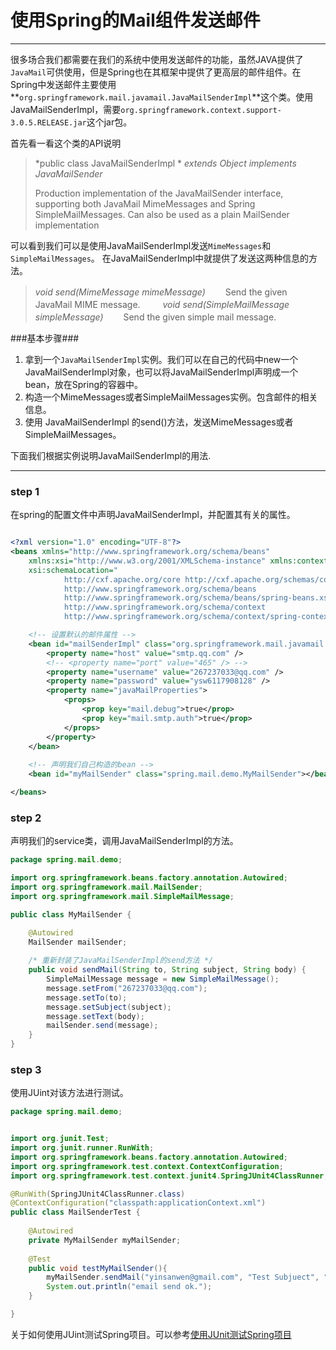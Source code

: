 使用Spring的Mail组件发送邮件
============================
----------

很多场合我们都需要在我们的系统中使用发送邮件的功能，虽然JAVA提供了`JavaMail`可供使用，但是Spring也在其框架中提供了更高层的邮件组件。在Spring中发送邮件主要使用**`org.springframework.mail.javamail.JavaMailSenderImpl`**这个类。使用JavaMailSenderImpl，需要`org.springframework.context.support-3.0.5.RELEASE.jar`这个jar包。

首先看一看这个类的API说明

>   *public class JavaMailSenderImpl *
    *extends Object*
    *implements JavaMailSender*
>    
>    Production implementation of the JavaMailSender interface, supporting both JavaMail       MimeMessages and Spring SimpleMailMessages. Can also be used as a plain MailSender        implementation

可以看到我们可以是使用JavaMailSenderImpl发送`MimeMessages`和`SimpleMailMessages`。
在JavaMailSenderImpl中就提供了发送这两种信息的方法。

> *void send(MimeMessage mimeMessage)* 
　　Send the given JavaMail MIME message.
　　
> *void send(SimpleMailMessage simpleMessage)* 
　　Send the given simple mail message.

###基本步骤###

1. 拿到一个`JavaMailSenderImpl`实例。我们可以在自己的代码中new一个JavaMailSenderImpl对象，也可以将JavaMailSenderImpl声明成一个bean，放在Spring的容器中。
2. 构造一个MimeMessages或者SimpleMailMessages实例。包含邮件的相关信息。
3. 使用 JavaMailSenderImpl 的send()方法，发送MimeMessages或者SimpleMailMessages。

下面我们根据实例说明JavaMailSenderImpl的用法.

----------

### step 1 ###
在spring的配置文件中声明JavaMailSenderImpl，并配置其有关的属性。

``` xml applicationContext.xml

<?xml version="1.0" encoding="UTF-8"?>
<beans xmlns="http://www.springframework.org/schema/beans"
	xmlns:xsi="http://www.w3.org/2001/XMLSchema-instance" xmlns:context="http://www.springframework.org/schema/context"
	xsi:schemaLocation="
			http://cxf.apache.org/core http://cxf.apache.org/schemas/core.xsd
			http://www.springframework.org/schema/beans 
			http://www.springframework.org/schema/beans/spring-beans.xsd
			http://www.springframework.org/schema/context 
    		http://www.springframework.org/schema/context/spring-context-3.0.xsd">

	<!-- 设置默认的邮件属性 -->
	<bean id="mailSenderImpl" class="org.springframework.mail.javamail.JavaMailSenderImpl">
		<property name="host" value="smtp.qq.com" />
		<!-- <property name="port" value="465" /> -->
		<property name="username" value="267237033@qq.com" />
		<property name="password" value="ysw6117908128" />
		<property name="javaMailProperties">
			<props>
				<prop key="mail.debug">true</prop>
				<prop key="mail.smtp.auth">true</prop>
			</props>
		</property>
	</bean>
	
	<!-- 声明我们自己构造的bean -->
	<bean id="myMailSender" class="spring.mail.demo.MyMailSender"></bean>

</beans>
```

### step 2 ###
声明我们的service类，调用JavaMailSenderImpl的方法。
``` java 
package spring.mail.demo;

import org.springframework.beans.factory.annotation.Autowired;
import org.springframework.mail.MailSender;
import org.springframework.mail.SimpleMailMessage;

public class MyMailSender {

	@Autowired
	MailSender mailSender;
	
	/* 重新封装了JavaMailSenderImpl的send方法 */
	public void sendMail(String to, String subject, String body) {
		SimpleMailMessage message = new SimpleMailMessage();
		message.setFrom("267237033@qq.com");
		message.setTo(to);
		message.setSubject(subject);
		message.setText(body);
		mailSender.send(message);
	}
}
```
### step 3 ###
使用JUint对该方法进行测试。
``` java
package spring.mail.demo;


import org.junit.Test;
import org.junit.runner.RunWith;
import org.springframework.beans.factory.annotation.Autowired;
import org.springframework.test.context.ContextConfiguration;
import org.springframework.test.context.junit4.SpringJUnit4ClassRunner;

@RunWith(SpringJUnit4ClassRunner.class)
@ContextConfiguration("classpath:applicationContext.xml")
public class MailSenderTest {
	
	@Autowired
	private MyMailSender myMailSender;
	
	@Test
	public void testMyMailSender(){
		myMailSender.sendMail("yinsanwen@gmail.com", "Test Subjuect", "Test body ");
		System.out.println("email send ok.");
	}

}
```
关于如何使用JUint测试Spring项目。可以参考[使用JUnit测试Spring项目][1]




  [1]: http://about:blank
  
  